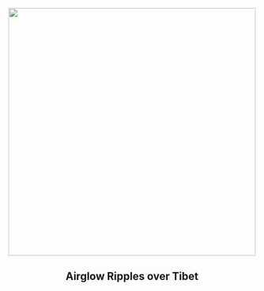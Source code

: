 
<p align="center"><img src="https://apod.nasa.gov/apod/image/2211/rippledsky_dai_960.jpg" width="500" height="500"></p>
<h2 align="center"> Airglow Ripples over Tibet </h2>

